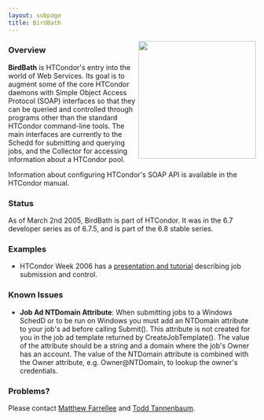 ```yaml
---
layout: subpage
title: BirdBath
---
```


<img src="{{ '/assets/images/birdbath.gif' | relative_url }}" align="right" height="239" />
<span name="top"></span>

<!-- Now just status, and no one should be using 6.7.5 anyway...
<h2>BirdBath Merged</h2>

<p>

As of March 2nd 2005 and the release of HTCondor 6.7.5, HTCondor includes
the BirdBath daemons and no new releases will be made via this
site. The site will remain to provide example code and as a possible
supplement to the HTCondor Manual.

</p>

<p>

<b>Important for HTCondor 6.7.5 users:</b> While HTCondor 6.7.5 contains
the BirdBath daemons, it does not contain the WSDL files necessary
to use them.

</p>

<p>

WSDL files for HTCondor 6.7.5:

<ul>
  <li>
  <a href="condorSchedd-6.7.5.wsdl">Schedd's WSDL</a>
  </li>
  <li>
  <a href="condorCollector-6.7.5.wsdl">Collector's WSDL</a>
  </li>
</ul>

</p>

<hr noshade>
-->

<!-- Not just developer code anymore...
<span name="notice">
<b>Notice:</b> This is pre-release developer snapshot software. It
does not necessarily live up to the standards of HTCondor production
software. It is not recommended that these daemons be run in a
production HTCondor pool. It is entirely possible that the APIs will
change before this software is included in a HTCondor release.
</span>
-->

<span name="overview"></span>
<h3>Overview</h3>

<p>

<b>BirdBath</b> is HTCondor's entry into the world of Web Services. Its
goal is to augment some of the core HTCondor daemons with Simple Object
Access Protocol (SOAP) interfaces so that they can be queried and
controlled through programs other than the standard HTCondor
command-line tools. The main interfaces are currently to the Schedd
for submitting and querying jobs, and the Collector for accessing
information about a HTCondor pool.

</p>

<p>

Information about configuring HTCondor's SOAP API is available in the
HTCondor manual.

</p>

<span name="status"></span>
<h3>Status</h3>

<p>

As of March 2nd 2005, BirdBath is part of HTCondor. It was in the 6.7
developer series as of 6.7.5, and is part of the 6.8 stable series.

</p>

<!-- Old info...
<ul>
  <li>
      <b>November 15 2004</b>: This release will work with the HTCondor
      6.7.2 development release. The most important change is to the
      "transaction problem." These daemons have a fix that keeps them
      from crashing when a condor_q is run at the same time as a SOAP
      transaction. Multiple simultaneous SOAP transactions will still
      cause some problems. Also important to note, the Windows
      authentication mechanisms in HTCondor 6.7 are not backward
      compatible with 6.6 daemons. Additionally, bugs have been fixed
      in how files are opened in the spool directory on Windows. This
      will likely be the last separate build of these daemons before
      they are integrated with the 6.7 development series.
  </li>
  <li>
      <b>June 29 2004</b>: A RequestReschedule() operation was added
      to the Schedd. This operation can be used just as
      condor_reschedule is used. Also, when submitting a scheduler
      universe job a client must call RequestReschedule() in order for
      the job to be started immediately.
  </li>
  <li>
      <b>June 17 2004</b>: A bug was fixed in how a job's spool
      directory was being created. If you really, really want you
      should be able to run the schedd as root and have everything
      continue to work now. Also, the WSDL was changed to have
      operation responses come back inside a &lt;operationResponse&gt;
      tag, instead of some other non-sense. The response message was a
      problem for ZSI. Axis and .Net never seemed to care about the
      malformed response messages.
  </li>
  <li>
      <b>June 1 2004</b>: The code was updated to run with the new
      HTCondor 6.7 developer series. This means you now need a 6.7
      installation to use the daemons. Also, the condorCore,
      condorSchedd and condorCollector namespaces were collapsed into
      a "condor" namespace. This change means that the WSDL files do
      not contain circular import requirements. The changes to clients
      using the new WSDL files should be minimal, if they are even
      apparent at all. There were no significant bugs or functionality
      changes made since the May 21 2004 snapshot. The examples still
      need to be updated. Examples will always be for the most recent
      snapshot.
  </li>
  <li>
      <b>May 21 2004</b>: A bug was fixed in how the MyType and TargetType
      attributes of ClassAds are handled. The <b>WSDL was changed</b>
      to make Requirements, FileInfoArray, ClassAdStruct, and
      ClassAdStructArray actual SOAP Arrays. This was done to broaden
      the number of SOAP toolkits (including .Net) that can correctly
      use the WSDL. The changes needed to make existing code work with
      the new WSDL should be minimal, and should actually simplify
      code. In Axis this change means getItem() is no longer needed to
      access these array types. <b>Windows binaries are now
      available.</b>
  </li>
  <li>
      <b>May 13 2004</b>: Two HTCondor daemons have been fitted with
      SOAP interfaces. These are the Collector (condor_collector) and
      the Schedd (condor_schedd). A detailed description of the <a
      href="JobSubmissionAPI-R2.html">Schedd's API</a> (<a
      href="JobSubmissionAPI-R2.pdf">pdf</a>) is currently available,
      and one is in the works for the Collector's API.
  </li>
</ul>
-->

<!-- No one should be downloading this stuff...
<span name="download">
<h3>Download</h3>
</span>

<p>

The most recent snapshot is <em>6.7.3 Nov 15 2004 PRE-RELEASE-UWCS
SOAP-3-BRANCH</em>, which works with a HTCondor 6.7
installation. Drop-in replacements for condor_collector and
condor_schedd are available:

</p>

<ul>
  <li>
      Linux 2.4.x (glibc 2.3) compiled on Red Hat 9
      <ul>
        <li>
            Collector: <a
            href="linux_condor_collector-Nov-15-2004.bz2">linux_condor_collector-Nov-15-2004.bz2</a>
            and associated <a
            href="condorCollector-Nov-15-2004.wsdl">WSDL</a>
        </li>
        <li>
            Schedd: <a
            href="linux_condor_schedd-Nov-15-2004.bz2">linux_condor_schedd-Nov-15-2004.bz2</a>
            and associated <a
            href="condorSchedd-Nov-15-2004.wsdl">WSDL</a>
        </li>
      </ul>
  </li>
  <li>
      Windows 2000/XP compiled with Visual Studio 6.0
      <ul>
        <li>
            Collector: <a
            href="windows_condor_collector-Nov-15-2004.zip">windows_condor_collector-Nov-15-2004.zip</a>
            and associated <a
            href="condorCollector-Nov-15-2004.wsdl">WSDL</a>
        </li>
        <li>
            Schedd: <a
            href="windows_condor_schedd-Nov-15-2004.zip">windows_condor_schedd-Nov-15-2004.zip</a>
            and associated <a
            href="condorSchedd-Nov-15-2004.wsdl">WSDL</a>
        </li>
      </ul>
  </li>
</ul>

<p>

Old version:

</p>

<ul>
  <li>
      Linux 2.4.x (glibc 2.3) compiled on Red Hat 9
      <ul>
        <li>
            Collector:
	    <ul>
	      <li>
	      <a
	      href="linux_condor_collector-Jun-29-2004.bz2">linux_condor_collector-Jun-29-2004.bz2</a>
	      and associated <a
	      href="condorCollector-Jun-29-2004.wsdl">WSDL</a>
	      </li>
	      <li>
		  <a
		  href="linux_condor_collector-Jun-17-2004.bz2">linux_condor_collector-Jun-17-2004.bz2</a>
		  and associated <a
		  href="condorCollector-Jun-17-2004.wsdl">WSDL</a>
	      </li>
	      <li>
		  <a
		  href="linux_condor_collector-Jun-1-2004.bz2">linux_condor_collector-Jun-1-2004.bz2</a>
		  and associated <a
		  href="condorCollector-Jun-1-2004.wsdl">WSDL</a>
	      </li>
	      <li>
		  <a
		  href="linux_condor_collector-May-21-2004.bz2">linux_condor_collector-May-21-2004.bz2</a>
		  and associated <a
		  href="condorCollector-May-21-2004.wsdl">WSDL</a>
	      </li>
	      <li>
		  <a
		  href="condor_collector-May-13-2004.bz2">condor_collector-May-13-2004.bz2</a>
		  and associated <a
		  href="condorCollector-May-13-2004.wsdl">WSDL</a>
	      </li>
	    </ul>
	</li>
	<li>
            Schedd:
	    <ul>
	      <li>
	      <a
	      href="linux_condor_schedd-Jun-29-2004.bz2">linux_condor_schedd-Jun-29-2004.bz2</a>
	      and associated <a
	      href="condorSchedd-Jun-29-2004.wsdl">WSDL</a>
	      </li>
	      <li>
		  <a
		  href="linux_condor_schedd-Jun-17-2004.bz2">linux_condor_schedd-Jun-17-2004.bz2</a>
		  and associated <a
		  href="condorSchedd-Jun-17-2004.wsdl">WSDL</a>
	      </li>
	      <li>
		  <a
		  href="linux_condor_schedd-Jun-1-2004.bz2">linux_condor_schedd-Jun-1-2004.bz2</a>
		  and associated <a
		  href="condorSchedd-Jun-1-2004.wsdl">WSDL</a>
	      </li>
	      <li>
		  <a
		  href="linux_condor_schedd-May-21-2004.bz2">linux_condor_schedd-May-21-2004.bz2</a>
		  and associated <a
		  href="condorSchedd-May-21-2004.wsdl">WSDL</a>
	      </li>
	      <li>
		  <a
		  href="condor_schedd-May-13-2004.bz2">condor_schedd-May-13-2004.bz2</a>
		  and associated <a
		  href="condorSchedd-May-13-2004.wsdl">WSDL</a>
	      </li>
	    </ul>
        </li>
      </ul>
  </li>
  <li>
      Windows 2000/XP compiled with Visual Studio 6.0
      <ul>
        <li>
	    Collector:
	    <ul>
	      <li>
		  <a
		  href="windows_condor_collector-Jun-1-2004.zip">windows_condor_collector-Jun-1-2004.zip</a>
		  and associated <a
		  href="condorCollector-Jun-1-2004.wsdl">WSDL</a>
	      </li>
	      <li>
		  <a
		  href="windows_condor_collector-May-21-2004.zip">windows_condor_collector-May-21-2004.zip</a>
		  and associated <a
		  href="condorCollector-May-21-2004.wsdl">WSDL</a>
	      </li>
	    </ul>
	</li>
        <li>
	    Schedd:
	    <ul>
	      <li>
		  <a
		  href="windows_condor_schedd-Jun-1-2004.zip">windows_condor_schedd-Jun-1-2004.zip</a>
		  and associated <a
		  href="condorSchedd-Jun-1-2004.wsdl">WSDL</a>
	      </li>
	      <li>
		  <a
		  href="windows_condor_schedd-May-21-2004.zip">windows_condor_schedd-May-21-2004.zip</a>
		  and associated <a
		  href="condorSchedd-May-21-2004.wsdl">WSDL</a>
	      </li>
	    </ul>
	</li>
      </ul>
  </li>
</ul>
-->

<!-- It's in the manual...
<span name="installation">
<h3>Installation</h3>
</span>

All these instructions assume that you have a working HTCondor 6.7
installation.

<ol>
  <li>
      Read about <a href="#security_concerns">security concerns</a>
      related to these daemons.
  </li>
  <li>
      Turn off your Collector and Schedd (with 'condor_off -collector'
      and 'condor_off -schedd').
  </li>
  <li>
      Replace your condor_collector and condor_schedd (find them with
      'condor_config_val COLLECTOR/SCHEDD') with the SOAPified
      condor_collector/schedd.
  </li>
  <li>
      Create a directory called "web" in your HTCondor release directory
      (find the release directory with 'condor_config_val
      RELEASE_DIR') and place the condorCollector/Schedd.wsdl files in
      the new "web" directory.
  </li>
  <li>
      Check permissions. The daemons should have world read/execute
      permission, and the new "web" subdirectory and all files
      contained within it should also be world readable.
  </li>
  <li>
      The BirdBath daemons include a "mini web server" used to
      serve WSDL files and other static content. You have already
      created a RELEASE_DIR/web directory now in your condor_config
      add the option: <code>WEB_ROOT_DIR = $RELEASE_DIR/web</code>
  </li>
  <li>
      The SOAP interface and "mini web server" are disabled by default
      so you must enable them in your condor_config file with:
      <code>ENABLE_SOAP = TRUE</code> and <code>ENABLE_WEB_SERVER =
      TRUE</code>
  </li>
  <li>
      Now restart the Collector and Schedd (with 'condor_on
      -collector/-schedd').
  </li>
</ol>
-->

<!-- In the manual, also it's obsolete information...
<span name="security_concerns">
<h3>Security Concerns</h3>
</span>

<p>

The current release of the BirdBath daemons do not contain any
form of authentication for incoming SOAP messages. This means that
anyone will be able to query and control the daemons. This is not a
serious issue for the Collector as it can only be queried through the
SOAP interface. However, this is an issue for the Schedd, which can
accept jobs that will be run with the privileges of the user who is
running the Schedd. It is a fact that Schedds are often run with root
permissions and we recommend against this when running the SOAP
Schedd. However, there are some precautions that can be taken to
lock-down the SOAP Schedd.

</p>
-->

<!-- In the manual...
<span name="lock-down_options">
<h4>Lock-down Options:</h4>
</span>

<ul>
  <li>
      Make the BirdBath daemons only available to users logged
      into the machine where they are running. Add the following to
      your condor_config file for the machine where you are running the
      BirdBath daemons.
      <br>
      <pre>
      NETWORK_INTERFACE = 127.0.0.1
      CONDOR_HOST = $(IP_ADDRESS)
      HOSTALLOW_READ = *
      HOSTALLOW_WRITE = $(IP_ADDRESS)
      </pre>
  </li>
  <li>
      Do not run the BirdBath daemons as root. Instead, start them
      up as some unprivileged user. Be warned that if you do this with
      the Schedd then <em>all jobs</em> will be run with <em>only</em>
      the privileges of the user who is running the Schedd. This means
      you may run into permission problems on some log/output files for
      jobs.
  </li>
  <li>
      Use the <code>ALLOW_SOAP</code> and <code>DENY_SOAP</code>
      macros in the condor_config file, see <a
      href="http://www.cs.wisc.edu/condor/manual/v6.6/3_7Security_In.html#13535">3.7.5.1
      User-based Authorization</a> of the HTCondor Manual for general
      usage information. For instance, if you want only the machine
      with IP 1.2.3.4 to be able to use the SOAP interface use:
      <code>ALLOW_SOAP = */1.2.3.4</code>. Alternatively, if you want all
      machine except the machine with IP 1.2.3.4 to be able to use the
      SOAP interface use: <code>DENY_SOAP = */1.2.3.4</code>. Note,
      since there is no user authentication done for the SOAP
      interface right now all rules should use a
      "<code>username@domain</code>" of "<code>*</code>".
  </li>
  <li>
      To control access to the embedded web server use the
      <code>ALLOW_READ</code> and <code>DENY_READ</code> macros in
      your condor_config file.
  </li>
</ul>

</p>
-->

<span name="examples"></span>
<h3>Examples</h3>

<ul>
  <li>
      HTCondor Week 2006 has a <a
      href="http://www.cs.wisc.edu/condor/CondorWeek2006/presentations/farrellee_tannenba_APIs.ppt">presentation and tutorial</a> describing job submission and control.
  </li>
</ul>

<!-- Example code and helper libraries are in the release tarball...
<p>

Example code exists both Java using <a
href="http://ws.apache.org/axis">Apache Axis</a> and Python using <a
href="http://pywebsvcs.sourceforge.net">ZSI: The Zolera Soap
Infrastructure</a>. Perl's <a
href="http://www.soaplite.com">SOAP::Lite</a> library has also been
successfully used to communicate with the BirdBath daemons.

</p>

<p>

<b>Note</b>: To get the ZSI examples to work the most recent version
of ZSI from CVS is required and this <a href="zsi_patch">patch</a>
must be applied to code generated by wsdl2py. The kind folks who
created ZSI are working on some fixes to make the patch unnecessary.

</p>

<span name="collector_example">
<h4>Querying the Collector:</h4>
</span>

<p>

The following example file contains Python code using <a
href="http://pywebsvcs.sourceforge.net">ZSI</a>.

</p>

<ul>
  <li>
      <a href="zsi_collector_query_example.txt">zsi_collector_query_example.txt</a>
  </li>
</ul>

<span name="schedd_example"></span>
<h4>Interacting with the Schedd:</h4>

<p>

The following two example files contain Java code using <a
href="http://ws.apache.org/axis">Apache Axis</a>. The first contains
some small code snippets for performing different operations, and the
second is a set of the same operations except error handling is
performed. Please contact <a
href="http://www.cs.wisc.edu/~swaroop">Swaroop</a> and <a
href="http://www.cs.wisc.edu/~matt">Matt</a> if you have problems with
these examples.

</p>

<ul>
  <li>
      <a href="zsi_schedd_submit_example.txt">zsi_schedd_submit_example.txt</a>
  </li>
  <li>
      <a href="axis_schedd_short_sample_code.txt">axis_schedd_short_sample_code.txt</a>
  </li>
  <li>
      <a href="axis_schedd_long_sample_code.txt">axis_schedd_long_sample_code.txt</a>
  </li>
</ul>

<p>

To assist in submitting jobs to the Schedd, Swaroop has written a small
helper library and some examples of how to use it.

</p>

<ul>
  <li>
      <a href="SOAPScheddApiHelper.java">SOAPScheddApiHelper.java</a>
  </li>
  <li>
      <a href="SubmitJob.java">SubmitJob.java</a>
  </li>
</ul>
-->

<span name="known_bugs"></span>
<h3>Known Issues</h3>

<ul>
<!-- Not true anymore...
  <li>
      Two SOAP clients cannot talk to the schedd at the same time.
  </li>
-->
  <li>
      <b>Job Ad NTDomain Attribute</b>: When submitting jobs to a
      Windows SchedD or to be run on Windows you must add an NTDomain
      attribute to your job's ad before calling Submit(). This
      attribute is not created for you in the job ad template returned
      by CreateJobTemplate(). The value of the attribute should be a
      string and a domain where the job's Owner has an account. The
      value of the NTDomain attribute is combined with the Owner
      attribute, e.g. Owner@NTDomain, to lookup the owner's
      credentials.
  </li>
</ul>

<span name="problems"></span>
<h3>Problems?</h3>

<p>

Please contact <a href="http://www.cs.wisc.edu/~matt">Matthew
Farrellee</a> and <a href="http://www.cs.wisc.edu/~tannenba">Todd
Tannenbaum</a>.
</p>

